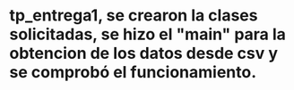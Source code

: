 # tp_entrega1, se crearon la clases solicitadas, se hizo el "main" para la obtencion de los datos desde csv y se comprobó el funcionamiento.
